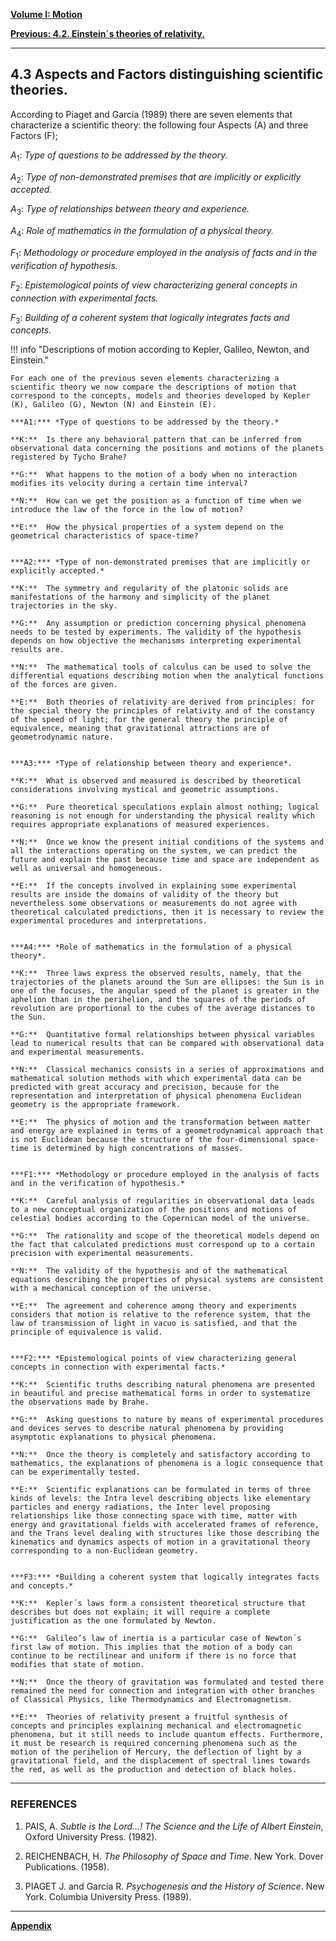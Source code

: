 
[**Volume I: Motion**](./volume-I.md)

[**Previous: 4.2. Einstein´s theories of relativity.**](./vol-I-chap-4-sect-2.md) 

***

## 4.3 Aspects and Factors distinguishing scientific theories.

	
According to Piaget and Garcia (1989) there are seven elements that characterize a scientific theory: the following four Aspects (A) and three Factors (F); 
	
$A_1$: *Type of questions to be addressed by the theory.*

$A_2$: *Type of non-demonstrated premises that are implicitly or explicitly accepted.*
	
$A_3$: *Type of relationships between theory and experience.*
	
$A_4$: *Role of mathematics in the formulation of a physical theory.*
	
$F_1$: *Methodology or procedure employed in the analysis of facts and in the verification of hypothesis.*
	
$F_2$: *Epistemological points of view characterizing general concepts in connection with experimental facts.*

$F_3$: *Building of a coherent system that logically integrates facts and concepts.*

!!! info "Descriptions of motion according to Kepler, Galileo, Newton, and Einstein."

	For each one of the previous seven elements characterizing a scientific theory we now compare the descriptions of motion that correspond to the concepts, models and theories developed by Kepler (K), Galileo (G), Newton (N) and Einstein (E). 

	***A1:*** *Type of questions to be addressed by the theory.*

	**K:**  Is there any behavioral pattern that can be inferred from observational data concerning the positions and motions of the planets registered by Tycho Brahe? 
	
	**G:**  What happens to the motion of a body when no interaction modifies its velocity during a certain time interval? 
	
	**N:**  How can we get the position as a function of time when we introduce the law of the force in the low of motion? 
	
	**E:**  How the physical properties of a system depend on the geometrical characteristics of space-time? 

	
	***A2:*** *Type of non-demonstrated premises that are implicitly or explicitly accepted.*
 
	**K:**  The symmetry and regularity of the platonic solids are manifestations of the harmony and simplicity of the planet trajectories in the sky. 

	**G:**  Any assumption or prediction concerning physical phenomena needs to be tested by experiments. The validity of the hypothesis depends on how objective the mechanisms interpreting experimental results are. 

	**N:**  The mathematical tools of calculus can be used to solve the differential equations describing motion when the analytical functions of the forces are given.

	**E:**  Both theories of relativity are derived from principles: for the special theory the principles of relativity and of the constancy of the speed of light; for the general theory the principle of equivalence, meaning that gravitational attractions are of geometrodynamic nature.

	
	***A3:*** *Type of relationship between theory and experience*. 

	**K:**  What is observed and measured is described by theoretical considerations involving mystical and geometric assumptions. 
	
	**G:**  Pure theoretical speculations explain almost nothing; logical reasoning is not enough for understanding the physical reality which requires appropriate explanations of measured experiences. 
	
	**N:**  Once we know the present initial conditions of the systems and all the interactions operating on the system, we can predict the future and explain the past because time and space are independent as well as universal and homogeneous. 
	
	**E:**  If the concepts involved in explaining some experimental results are inside the domains of validity of the theory but nevertheless some observations or measurements do not agree with theoretical calculated predictions, then it is necessary to review the experimental procedures and interpretations.

	
	***A4:*** *Role of mathematics in the formulation of a physical theory*. 

	**K:**  Three laws express the observed results, namely, that the trajectories of the planets around the Sun are ellipses: the Sun is in one of the focuses, the angular speed of the planet is greater in the aphelion than in the perihelion, and the squares of the periods of revolution are proportional to the cubes of the average distances to the Sun. 
	
	**G:**  Quantitative formal relationships between physical variables lead to numerical results that can be compared with observational data and experimental measurements. 
	
	**N:**  Classical mechanics consists in a series of approximations and mathematical solution methods with which experimental data can be predicted with great accuracy and precision, because for the representation and interpretation of physical phenomena Euclidean geometry is the appropriate framework. 
	
	**E:**  The physics of motion and the transformation between matter and energy are explained in terms of a geometrodynamical approach that is not Euclidean because the structure of the four-dimensional space-time is determined by high concentrations of masses.	

	
	***F1:*** *Methodology or procedure employed in the analysis of facts and in the verification of hypothesis.*		

	**K:**  Careful analysis of regularities in observational data leads to a new conceptual organization of the positions and motions of celestial bodies according to the Copernican model of the universe. 
	
	**G:**  The rationality and scope of the theoretical models depend on the fact that calculated predictions must correspond up to a certain precision with experimental measurements. 
	
	**N:**  The validity of the hypothesis and of the mathematical equations describing the properties of physical systems are consistent with a mechanical conception of the universe. 
	
	**E:**  The agreement and coherence among theory and experiments considers that motion is relative to the reference system, that the law of transmission of light in vacuo is satisfied, and that the principle of equivalence is valid.

	
	***F2:*** *Epistemological points of view characterizing general concepts in connection with experimental facts.* 

	**K:**  Scientific truths describing natural phenomena are presented in beautiful and precise mathematical forms in order to systematize the observations made by Brahe. 
	
	**G:**  Asking questions to nature by means of experimental procedures and devices serves to describe natural phenomena by providing asymptotic explanations to physical phenomena. 
	
	**N:**  Once the theory is completely and satisfactory according to mathematics, the explanations of phenomena is a logic consequence that can be experimentally tested. 
	
	**E:**  Scientific explanations can be formulated in terms of three kinds of levels: the Intra level describing objects like elementary particles and energy radiations, the Inter level proposing relationships like those connecting space with time, matter with energy and gravitational fields with accelerated frames of reference, and the Trans level dealing with structures like those describing the kinematics and dynamics aspects of motion in a gravitational theory corresponding to a non-Euclidean geometry.
	
	
	***F3:*** *Building a coherent system that logically integrates facts and concepts.*  

	**K:**  Kepler´s laws form a consistent theoretical structure that describes but does not explain; it will require a complete justification as the one formulated by Newton. 
	
	**G:**  Galileo’s law of inertia is a particular case of Newton´s first law of motion. This implies that the motion of a body can continue to be rectilinear and uniform if there is no force that modifies that state of motion. 
	
	**N:**  Once the theory of gravitation was formulated and tested there remained the need for connection and integration with other branches of Classical Physics, like Thermodynamics and Electromagnetism. 
	
	**E:**  Theories of relativity present a fruitful synthesis of concepts and principles explaining mechanical and electromagnetic phenomena, but it still needs to include quantum effects. Furthermore, it must be research is required concerning phenomena such as the motion of the perihelion of Mercury, the deflection of light by a gravitational field, and the displacement of spectral lines towards the red, as well as the production and detection of black holes.

***

### REFERENCES

1. PAIS, A. *Subtle is the Lord…! The Science and the Life of Albert Einstein*, Oxford University Press. (1982).

2. REICHENBACH, H. *The Philosophy of Space and Time*. New York. Dover Publications. (1958).

3. PIAGET J. and Garcia R. *Psychogenesis and the History of Science*. New York. Columbia University Press. (1989).

***

[**Appendix**](./vol-I-chap-4-apendix.md)